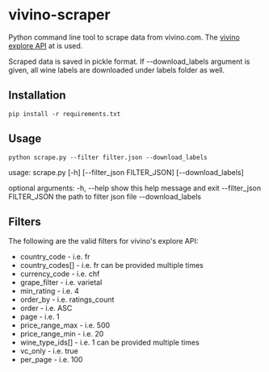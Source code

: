 # vivino-scraper
Python command line tool to scrape data from vivino.com.
The [vivino explore API](https://www.vivino.com/api/explore/explore) at is used. 

Scraped data is saved in pickle format.
If --download_labels argument is given, all wine labels are downloaded under labels folder as well.

## Installation
`pip install -r requirements.txt`

## Usage
`python scrape.py --filter filter.json --download_labels`

usage: scrape.py [-h] [--filter_json FILTER_JSON] [--download_labels]

optional arguments:
  -h, --help            show this help message and exit
  --filter_json FILTER_JSON
                        the path to filter json file
  --download_labels

## Filters
The following are the valid filters for vivino's explore API:
- country_code - i.e. fr
- country_codes[] - i.e. fr can be provided multiple times
- currency_code - i.e. chf
- grape_filter - i.e. varietal
- min_rating - i.e. 4
- order_by - i.e. ratings_count
- order - i.e. ASC
- page - i.e. 1
- price_range_max - i.e. 500
- price_range_min - i.e. 20
- wine_type_ids[] - i.e. 1 can be provided multiple times
- vc_only - i.e. true
- per_page - i.e. 100
